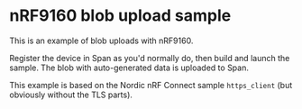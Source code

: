 # nRF9160 blob upload sample

This is an example of blob uploads with nRF9160.

Register the device in Span as you'd normally do, then build and launch the sample. The blob with auto-generated data is uploaded to Span.

This example is based on the Nordic nRF Connect sample `https_client` (but obviously without the TLS parts). 

